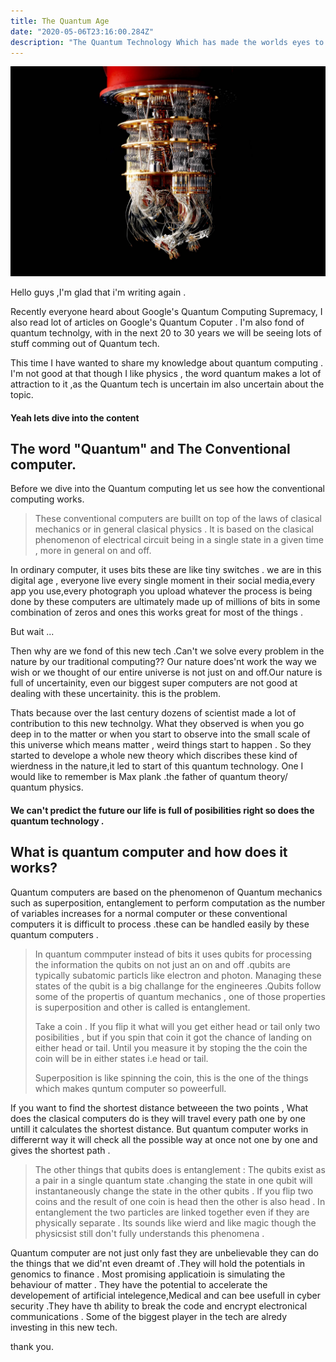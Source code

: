 ```yaml
---
title: The Quantum Age
date: "2020-05-06T23:16:00.284Z"
description: "The Quantum Technology Which has made the worlds eyes to shift towords this new tech."
---
```

![](./quantum-computer.jpg)

Hello guys ,I'm glad that i'm writing again .


Recently everyone heard about Google's Quantum Computing Supremacy,
I also read lot of articles on Google's Quantum Coputer . 
I'm also fond of quantum technolgy, with in the next 20 to 30 years we will be seeing lots of stuff comming out of Quantum tech.


This time I have wanted to share my knowledge about quantum computing .
I'm not good  at that though  I like physics , the word quantum makes a lot of attraction to it ,as the Quantum tech is uncertain im also uncertain about the topic.

#### Yeah lets dive into the content 

## The word "Quantum" and The Conventional computer.


 Before we dive into the Quantum computing let us see how the conventional computing works. 
 >These conventional computers are buillt on top of the laws of clasical mechanics or in general clasical physics . It is based on the clasical phenomenon of electrical circuit being in a single state in a given time , more in general on and off.
 
  In ordinary computer, it  uses bits these are like tiny switches . we are in this digital age , everyone live every single moment in  their social media,every app you use,every photograph you upload whatever the process is being done by these computers are ultimately made up of millions of bits in some combination of zeros and ones this works great for most of the things .
  
But wait ...

Then why are we fond of this new tech .Can't we solve every problem in the nature by our traditional computing??
Our nature does'nt work the way we wish or we thought of our entire universe is not just on and off.Our nature is full of uncertainity, even our biggest super computers are not good at dealing with these uncertainity. this is the problem.


Thats because over the last century dozens of scientist made a lot of contribution to this new technolgy. What they observed is when you go deep in to the matter or when you start to observe into the small scale of this universe which means matter , weird things start to happen . So they started to develope a whole new theory which discribes these kind of wierdness in the nature,it led to start of this quantum technology. One I would like to remember is Max plank .the father of quantum theory/ quantum physics.
#### We can't predict the future our life is full of posibilities right so does the quantum technology .

## What is quantum computer and how does it works?

Quantum computers are based on the phenomenon of Quantum mechanics such as superposition, entanglement to perform computation
as the number of variables increases for a normal computer or these conventional computers it is difficult to process .these can be handled easily by these quantum computers .

>In quantum commputer instead of bits it uses qubits for processing the information the qubits on not just an on and off .qubits are typically subatomic particls like electron and photon.
Managing these states of the qubit is a big challange for the engineeres .Qubits follow some of the propertis of quantum mechanics , one of those properties is superposition and other is called is entanglement.
>
>Take a coin . If you flip it what will you get  either head or tail only two posibilities ,
but if you spin that coin it got the chance of landing on either head or tail. Until you measure it by stoping the the coin the coin will be in either states i.e head or tail.
>
>Superposition is like spinning the coin, this is the one of the things which makes quntum computer so poweerfull.

If you want to find the shortest distance betweeen the two points , What does the clasical computers do is they will travel every path one by one untill it calculates the shortest distance.
But quantum computer works in differernt way it will check all the possible way at once not one by one and gives the shortest path .

>The other things that qubits does is entanglement : The qubits exist as a pair in a single quantum state .changing the state in one qubit will instantaneously change  the state in the other qubits .
If you flip two coins and the result of one coin is head then the other is also head . In entanglement the two particles are linked together even if they are physically separate .
Its sounds like wierd and like magic though the physicsist still don't fully understands this phenomena .


Quantum computer are not just only fast they are unbelievable they can do the things that we did'nt even dreamt of .They will hold the potentials in genomics to finance .
Most promising applicatioin is simulating the behaviour of matter .
They have the potential to accelerate the developement of artificial intelegence,Medical and can bee usefull in cyber security .They have th ability to break the code and encrypt electronical communications .
Some of the biggest player in the tech are alredy investing in this new tech.



thank you.

